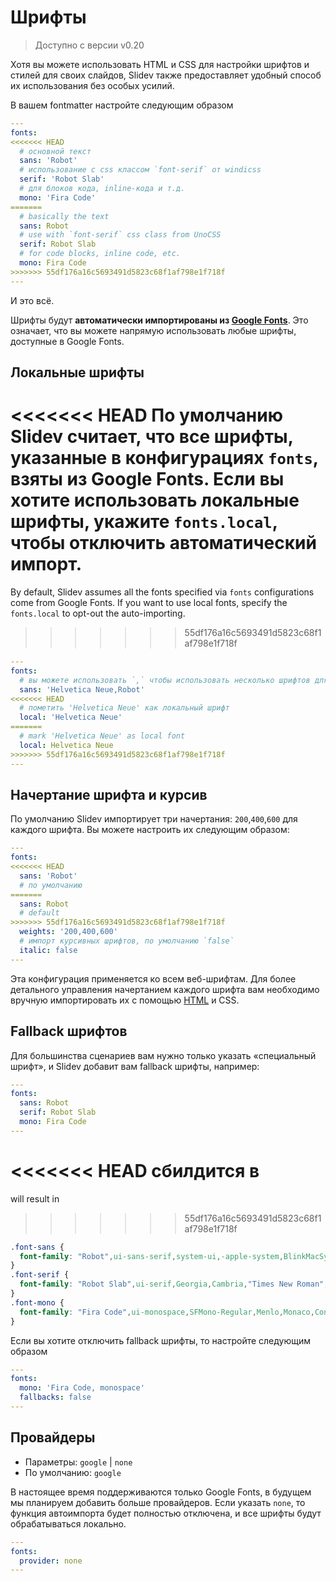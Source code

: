# Шрифты

> Доступно с версии v0.20

Хотя вы можете использовать HTML и CSS для настройки шрифтов и стилей для своих слайдов, Slidev также предоставляет удобный способ их использования без особых усилий.

В вашем fontmatter настройте следующим образом

```yaml
---
fonts:
<<<<<<< HEAD
  # основной текст
  sans: 'Robot'
  # использование с css классом `font-serif` от windicss
  serif: 'Robot Slab'
  # для блоков кода, inline-кода и т.д.
  mono: 'Fira Code'
=======
  # basically the text
  sans: Robot
  # use with `font-serif` css class from UnoCSS
  serif: Robot Slab
  # for code blocks, inline code, etc.
  mono: Fira Code
>>>>>>> 55df176a16c5693491d5823c68f1af798e1f718f
---
```

И это всё.

Шрифты будут **автоматически импортированы из [Google Fonts](https://fonts.google.com/)**. Это означает, что вы можете напрямую использовать любые шрифты, доступные в Google Fonts.

## Локальные шрифты

<<<<<<< HEAD
По умолчанию Slidev считает, что все шрифты, указанные в конфигурациях `fonts`, взяты из Google Fonts. Если вы хотите использовать локальные шрифты, укажите `fonts.local`, чтобы отключить автоматический импорт.
=======
By default, Slidev assumes all the fonts specified via `fonts` configurations come from Google Fonts. If you want to use local fonts, specify the `fonts.local` to opt-out the auto-importing.
>>>>>>> 55df176a16c5693491d5823c68f1af798e1f718f

```yaml
---
fonts:
  # вы можете использовать `,` чтобы использовать несколько шрифтов для fallback'а (как font-family в css)
  sans: 'Helvetica Neue,Robot'
<<<<<<< HEAD
  # пометить 'Helvetica Neue' как локальный шрифт
  local: 'Helvetica Neue'
=======
  # mark 'Helvetica Neue' as local font
  local: Helvetica Neue
>>>>>>> 55df176a16c5693491d5823c68f1af798e1f718f
---
```

## Начертание шрифта и курсив

По умолчанию Slidev импортирует три начертания: `200`,`400`,`600` для каждого шрифта. Вы можете настроить их следующим образом:

```yaml
---
fonts:
<<<<<<< HEAD
  sans: 'Robot'
  # по умолчанию
=======
  sans: Robot
  # default
>>>>>>> 55df176a16c5693491d5823c68f1af798e1f718f
  weights: '200,400,600'
  # импорт курсивных шрифтов, по умолчанию `false`
  italic: false
---
```

Эта конфигурация применяется ко всем веб-шрифтам. Для более детального управления начертанием каждого шрифта вам необходимо вручную импортировать их с помощью [HTML](/custom/directory-structure.html#index-html) и CSS.

## Fallback шрифтов

Для большинства сценариев вам нужно только указать «специальный шрифт», и Slidev добавит вам fallback шрифты, например:

```yaml
---
fonts:
  sans: Robot
  serif: Robot Slab
  mono: Fira Code
---
```

<<<<<<< HEAD
сбилдится в
=======
will result in
>>>>>>> 55df176a16c5693491d5823c68f1af798e1f718f

```css
.font-sans {
  font-family: "Robot",ui-sans-serif,system-ui,-apple-system,BlinkMacSystemFont,"Segoe UI",Roboto,"Helvetica Neue",Arial,"Noto Sans",sans-serif,"Apple Color Emoji","Segoe UI Emoji","Segoe UI Symbol","Noto Color Emoji";
}
.font-serif {
  font-family: "Robot Slab",ui-serif,Georgia,Cambria,"Times New Roman",Times,serif;
}
.font-mono {
  font-family: "Fira Code",ui-monospace,SFMono-Regular,Menlo,Monaco,Consolas,"Liberation Mono","Courier New",monospace;
}
```

Если вы хотите отключить fallback шрифты, то настройте следующим образом

```yaml
---
fonts:
  mono: 'Fira Code, monospace'
  fallbacks: false
---
```

## Провайдеры

- Параметры: `google` | `none`
- По умолчанию: `google`

В настоящее время поддерживаются только Google Fonts, в будущем мы планируем добавить больше провайдеров. Если указать `none`, то функция автоимпорта будет полностью отключена, и все шрифты будут обрабатываться локально.

```yaml
---
fonts:
  provider: none
---
```
